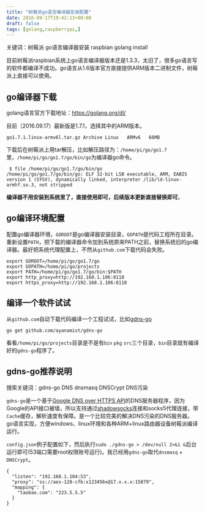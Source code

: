 ```yaml
---
title: "树莓派go语言编译器安装配置"
date: 2016-09-17T19:42:13+08:00
draft: false
tags: [golang,raspberrypi,]
---
```


关键词：树莓派 go语言编译器安装 raspbian golang install

<!--more-->

目前树莓派raspbian系统上go语言编译器版本还是1.3.3，太旧了，很多go语言写的软件都编译不成功。go语言从1.6版本官方直接提供ARM版本二进制文件，树莓派上直接可以使用。

## go编译器下载

golang语言官方下载地址：<https://golang.org/dl/>

目前（2016.09.17）最新版是1.7.1，选择其中的ARM版本。

```
go1.7.1.linux-armv6l.tar.gz	Archive	Linux	ARMv6	66MB
```

下载后在树莓派上用tar解压，比如解压路径为：`/home/pi/go/go1.7`里，`/home/pi/go/go1.7/go/bin/go`为编译器go命令。

```
 $ file /home/pi/go/go1.7/go/bin/go
/home/pi/go/go1.7/go/bin/go: ELF 32-bit LSB executable, ARM, EABI5 version 1 (SYSV), dynamically linked, interpreter /lib/ld-linux-armhf.so.3, not stripped
```

**编译器不用安装到系统里了，直接使用即可，后续版本更新直接替换即可**。

## go编译环境配置

配置go编译器环境，`GOROOT`是go编译器安装目录，`GOPATH`是代码工程所在目录。重新设置`PATH`，把下载的编译器命令加到系统原来PATH之前，替换系统旧的go编译器。最好把系统代理配置上，不然从`github.com`下载代码会失败。

```
export GOROOT=/home/pi/go/go1.7/go
export GOPATH=/home/pi/go/projects
export PATH=/home/pi/go/go1.7/go/bin:$PATH
export http_proxy=http://192.168.1.106:8118
export https_proxy=http://192.168.1.106:8118
```

## 编译一个软件试试

从`github.com`自动下载代码编译一个工程试试，比如[gdns-go](http://github.com/ayanamist/gdns-go)

```
go get github.com/ayanamist/gdns-go
```

看看`/home/pi/go/projects`目录是不是有`bin` `pkg` `src`三个目录，`bin`目录就有编译好的`gdns-go`程序了。

## gdns-go推荐说明

搜索关键词：gdns-go DNS dnsmasq  DNSCrypt DNS污染

`gdns-go`是一个基于[Google DNS over HTTPS API](https://developers.google.com/speed/public-dns/docs/dns-over-https)的DNS服务器程序，因为Google的API接口被墙，所以支持通过[shadowsocks](https://github.com/shadowsocks)连接和socks5代理连接，带`Cache`缓存，解析速度有保障。是一个比较完美的解决DNS污染的DNS服务器。go语言实现，方便windows、linux环境和各种ARM+linux路由器设备树莓派编译运行。

`config.json`例子配置如下，然后执行`sudo ./gdns-go > /dev/null 2>&1 &`后台运行即可(53端口需要root权限账号运行)。我已经用`gdns-go`取代`dnsmasq` + `DNSCrypt`。

```
{
  "listen": "192.168.1.104:53",
  "proxy": "ss://aes-128-cfb:x123456x@17.x.x.x:15879",
  "mapping": {
    "taobao.com": "223.5.5.5"
  }
}
```


